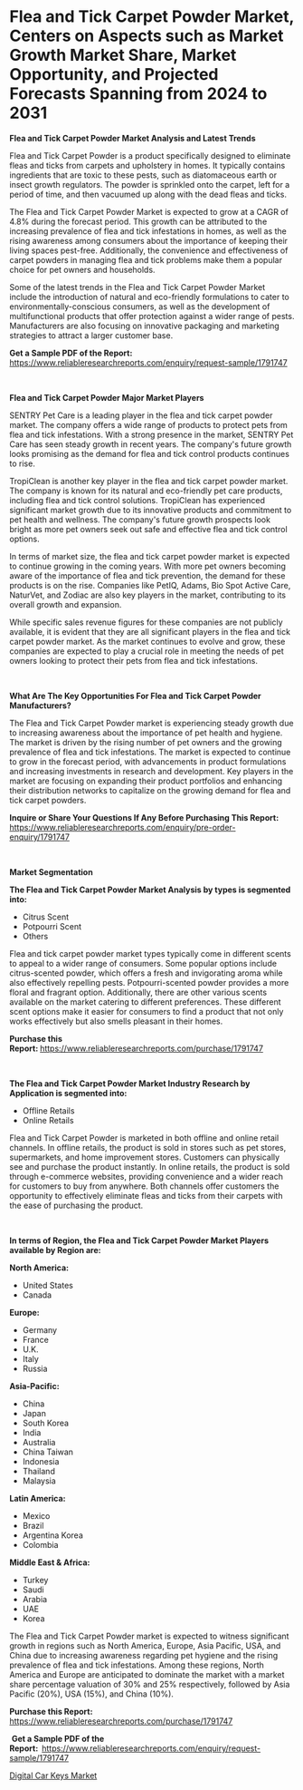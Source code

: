 <p><h1>Flea and Tick Carpet Powder Market, Centers on Aspects such as Market Growth Market Share, Market Opportunity, and Projected Forecasts Spanning from 2024 to 2031</h1></p><p><strong>Flea and Tick Carpet Powder Market Analysis and Latest Trends</strong></p>
<p><p>Flea and Tick Carpet Powder is a product specifically designed to eliminate fleas and ticks from carpets and upholstery in homes. It typically contains ingredients that are toxic to these pests, such as diatomaceous earth or insect growth regulators. The powder is sprinkled onto the carpet, left for a period of time, and then vacuumed up along with the dead fleas and ticks.</p><p>The Flea and Tick Carpet Powder Market is expected to grow at a CAGR of 4.8% during the forecast period. This growth can be attributed to the increasing prevalence of flea and tick infestations in homes, as well as the rising awareness among consumers about the importance of keeping their living spaces pest-free. Additionally, the convenience and effectiveness of carpet powders in managing flea and tick problems make them a popular choice for pet owners and households.</p><p>Some of the latest trends in the Flea and Tick Carpet Powder Market include the introduction of natural and eco-friendly formulations to cater to environmentally-conscious consumers, as well as the development of multifunctional products that offer protection against a wider range of pests. Manufacturers are also focusing on innovative packaging and marketing strategies to attract a larger customer base.</p></p>
<p><strong>Get a Sample PDF of the Report:&nbsp;</strong> <a href="https://www.reliableresearchreports.com/enquiry/request-sample/1791747">https://www.reliableresearchreports.com/enquiry/request-sample/1791747</a></p>
<p>&nbsp;</p>
<p><strong>Flea and Tick Carpet Powder Major Market Players</strong></p>
<p><p>SENTRY Pet Care is a leading player in the flea and tick carpet powder market. The company offers a wide range of products to protect pets from flea and tick infestations. With a strong presence in the market, SENTRY Pet Care has seen steady growth in recent years. The company's future growth looks promising as the demand for flea and tick control products continues to rise.</p><p>TropiClean is another key player in the flea and tick carpet powder market. The company is known for its natural and eco-friendly pet care products, including flea and tick control solutions. TropiClean has experienced significant market growth due to its innovative products and commitment to pet health and wellness. The company's future growth prospects look bright as more pet owners seek out safe and effective flea and tick control options.</p><p>In terms of market size, the flea and tick carpet powder market is expected to continue growing in the coming years. With more pet owners becoming aware of the importance of flea and tick prevention, the demand for these products is on the rise. Companies like PetIQ, Adams, Bio Spot Active Care, NaturVet, and Zodiac are also key players in the market, contributing to its overall growth and expansion.</p><p>While specific sales revenue figures for these companies are not publicly available, it is evident that they are all significant players in the flea and tick carpet powder market. As the market continues to evolve and grow, these companies are expected to play a crucial role in meeting the needs of pet owners looking to protect their pets from flea and tick infestations.</p></p>
<p>&nbsp;</p>
<p><strong>What Are The Key Opportunities For Flea and Tick Carpet Powder Manufacturers?</strong></p>
<p><p>The Flea and Tick Carpet Powder market is experiencing steady growth due to increasing awareness about the importance of pet health and hygiene. The market is driven by the rising number of pet owners and the growing prevalence of flea and tick infestations. The market is expected to continue to grow in the forecast period, with advancements in product formulations and increasing investments in research and development. Key players in the market are focusing on expanding their product portfolios and enhancing their distribution networks to capitalize on the growing demand for flea and tick carpet powders.</p></p>
<p><strong>Inquire or Share Your Questions If Any Before Purchasing This Report:</strong> <a href="https://www.reliableresearchreports.com/enquiry/pre-order-enquiry/1791747">https://www.reliableresearchreports.com/enquiry/pre-order-enquiry/1791747</a></p>
<p>&nbsp;</p>
<p><strong>Market Segmentation</strong></p>
<p><strong>The Flea and Tick Carpet Powder Market Analysis by types is segmented into:</strong></p>
<p><ul><li>Citrus Scent</li><li>Potpourri Scent</li><li>Others</li></ul></p>
<p><p>Flea and tick carpet powder market types typically come in different scents to appeal to a wider range of consumers. Some popular options include citrus-scented powder, which offers a fresh and invigorating aroma while also effectively repelling pests. Potpourri-scented powder provides a more floral and fragrant option. Additionally, there are other various scents available on the market catering to different preferences. These different scent options make it easier for consumers to find a product that not only works effectively but also smells pleasant in their homes.</p></p>
<p><strong>Purchase this Report:&nbsp;</strong><a href="https://www.reliableresearchreports.com/purchase/1791747">https://www.reliableresearchreports.com/purchase/1791747</a></p>
<p>&nbsp;</p>
<p><strong>The Flea and Tick Carpet Powder Market Industry Research by Application is segmented into:</strong></p>
<p><ul><li>Offline Retails</li><li>Online Retails</li></ul></p>
<p><p>Flea and Tick Carpet Powder is marketed in both offline and online retail channels. In offline retails, the product is sold in stores such as pet stores, supermarkets, and home improvement stores. Customers can physically see and purchase the product instantly. In online retails, the product is sold through e-commerce websites, providing convenience and a wider reach for customers to buy from anywhere. Both channels offer customers the opportunity to effectively eliminate fleas and ticks from their carpets with the ease of purchasing the product.</p></p>
<p>&nbsp;</p>
<p><strong>In terms of Region, the Flea and Tick Carpet Powder Market Players available by Region are:</strong></p>
<p>
    <p> <strong> North America: </strong>
        <ul>
            <li>United States</li>
            <li>Canada</li>
        </ul>
        </p> 
    <p> <strong> Europe: </strong>
        <ul>
            <li>Germany</li>
            <li>France</li>
            <li>U.K.</li>
            <li>Italy</li>
            <li>Russia</li>
        </ul>
        </p> 
    <p> <strong> Asia-Pacific: </strong>
        <ul>
            <li>China</li>
            <li>Japan</li>
            <li>South Korea</li>
            <li>India</li>
            <li>Australia</li>
            <li>China Taiwan</li>
            <li>Indonesia</li>
            <li>Thailand</li>
            <li>Malaysia</li>
        </ul>
        </p> 
    <p> <strong> Latin America: </strong>
        <ul>
            <li>Mexico</li>
            <li>Brazil</li>
            <li>Argentina Korea</li>
            <li>Colombia</li>
        </ul>
        </p> 
    <p> <strong> Middle East & Africa: </strong>
        <ul>
            <li>Turkey</li>
            <li>Saudi</li>
            <li>Arabia</li>
            <li>UAE</li>
            <li>Korea</li>
        </ul>
    </p>
    </p>
<p><p>The Flea and Tick Carpet Powder market is expected to witness significant growth in regions such as North America, Europe, Asia Pacific, USA, and China due to increasing awareness regarding pet hygiene and the rising prevalence of flea and tick infestations. Among these regions, North America and Europe are anticipated to dominate the market with a market share percentage valuation of 30% and 25% respectively, followed by Asia Pacific (20%), USA (15%), and China (10%).</p></p>
<p><strong>Purchase this Report: </strong><a href="https://www.reliableresearchreports.com/purchase/1791747">https://www.reliableresearchreports.com/purchase/1791747</a></p>
<p>&nbsp;<strong>Get a Sample PDF of the Report:&nbsp;&nbsp;</strong><a href="https://www.reliableresearchreports.com/enquiry/request-sample/1791747">https://www.reliableresearchreports.com/enquiry/request-sample/1791747</a></p>
<p><strong></strong></p>
<p><p><a href="https://frill-swim-3cd.notion.site/Digital-Car-Keys-Market-Offers-Provide-Insightful-Data-for-the-Time-Period-from-2024-to-2031-and-als-18c8675b0ee04c8dabecaf248f8ce1f0">Digital Car Keys Market</a></p></p>